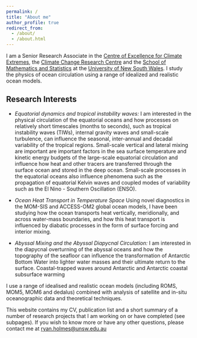 ```yaml
---
permalink: /
title: "About me"
author_profile: true
redirect_from: 
  - /about/
  - /about.html
---
```


I am a Senior Research Associate in the [Centre of Excellence for
Climate Extremes](http://climateextremes.org.au/), the [Climate Change
Research Centre](http://www.ccrc.unsw.edu.au/) and the [School of
Mathematics and
Statistics](https://www.maths.unsw.edu.au/about/applied-mathematics)
at the [University of New South Wales](https://www.unsw.edu.au/). I
study the physics of ocean circulation using a range of idealized and
realistic ocean models.

## Research Interests

* _Equatorial dynamics and tropical instability waves:_ I am interested
in the physical circulation of the equatorial oceans and how processes
on relatively short timescales (months to seconds), such as tropical
instability waves (TIWs), internal gravity waves and small-scale
turbulence, can influence the seasonal, inter-annual and decadal
variability of the tropical regions. Small-scale vertical and lateral
mixing are important are important factors in the sea surface
temperature and kinetic energy budgets of the large-scale equatorial
circulation and influence how heat and other tracers are transferred
through the surface ocean and stored in the deep ocean. Small-scale
processes in the equatorial oceans also influence phenomena such as
the propagation of equatorial Kelvin waves and coupled modes of
variability such as the El Nino - Southern Oscillation (ENSO).

* _Ocean Heat Transport in Temperature Space_ Using novel diagnostics
in the MOM-SIS and ACCESS-OM2 global ocean models, I have been
studying how the ocean transports heat vertically, meridionally, and
across water-mass boundaries, and how this heat transport is
influenced by diabatic processes in the form of surface forcing and
interior mixing.

* _Abyssal Mixing and the Abyssal Diapycnal Circulation:_ I am
interested in the diapycnal overturning of the abyssal oceans and how
the topography of the seafloor can influence the transformation of
Antarctic Bottom Water into lighter water masses and their ultimate
return to the surface.  Coastal-trapped waves around Antarctic and
Antarctic coastal subsurface warming

I use a range of idealised and realistic ocean models (including ROMS,
MOM5, MOM6 and dedalus) combined with analysis of satellite and
in-situ oceanographic data and theoretical techniques.

This website contains my CV, publication list and a short summary of a
number of research projects that I am working on or have completed
(see subpages). If you wish to know more or have any other questions,
please contact me at ryan.holmes@unsw.edu.au

